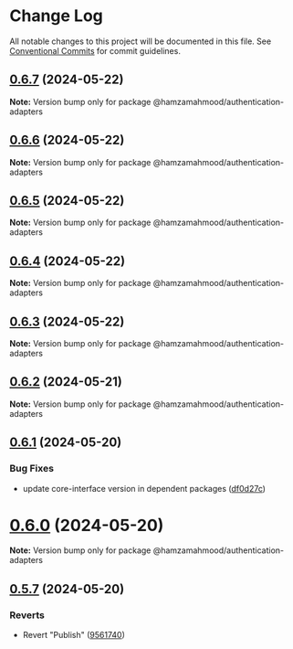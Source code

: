 # Change Log

All notable changes to this project will be documented in this file.
See [Conventional Commits](https://conventionalcommits.org) for commit guidelines.

## [0.6.7](https://github.com/apimatic/apimatic-js-runtime/compare/@hamzamahmood/authentication-adapters@0.6.6...@hamzamahmood/authentication-adapters@0.6.7) (2024-05-22)

**Note:** Version bump only for package @hamzamahmood/authentication-adapters

## [0.6.6](https://github.com/apimatic/apimatic-js-runtime/compare/@hamzamahmood/authentication-adapters@0.6.5...@hamzamahmood/authentication-adapters@0.6.6) (2024-05-22)

**Note:** Version bump only for package @hamzamahmood/authentication-adapters

## [0.6.5](https://github.com/apimatic/apimatic-js-runtime/compare/@hamzamahmood/authentication-adapters@0.6.4...@hamzamahmood/authentication-adapters@0.6.5) (2024-05-22)

**Note:** Version bump only for package @hamzamahmood/authentication-adapters

## [0.6.4](https://github.com/apimatic/apimatic-js-runtime/compare/@hamzamahmood/authentication-adapters@0.6.2...@hamzamahmood/authentication-adapters@0.6.4) (2024-05-22)

**Note:** Version bump only for package @hamzamahmood/authentication-adapters

## [0.6.3](https://github.com/apimatic/apimatic-js-runtime/compare/@hamzamahmood/authentication-adapters@0.6.2...@hamzamahmood/authentication-adapters@0.6.3) (2024-05-22)

**Note:** Version bump only for package @hamzamahmood/authentication-adapters

## [0.6.2](https://github.com/apimatic/apimatic-js-runtime/compare/@hamzamahmood/authentication-adapters@0.6.1...@hamzamahmood/authentication-adapters@0.6.2) (2024-05-21)

**Note:** Version bump only for package @hamzamahmood/authentication-adapters

## [0.6.1](https://github.com/apimatic/apimatic-js-runtime/compare/@hamzamahmood/authentication-adapters@0.6.0...@hamzamahmood/authentication-adapters@0.6.1) (2024-05-20)

### Bug Fixes

- update core-interface version in dependent packages ([df0d27c](https://github.com/apimatic/apimatic-js-runtime/commit/df0d27ca0242a0294c4501defb125c3ff6312347))

# [0.6.0](https://github.com/apimatic/apimatic-js-runtime/compare/@hamzamahmood/authentication-adapters@0.5.7...@hamzamahmood/authentication-adapters@0.6.0) (2024-05-20)

**Note:** Version bump only for package @hamzamahmood/authentication-adapters

## [0.5.7](https://github.com/apimatic/apimatic-js-runtime/compare/@hamzamahmood/authentication-adapters@0.5.6...@hamzamahmood/authentication-adapters@0.5.7) (2024-05-20)

### Reverts

- Revert "Publish" ([9561740](https://github.com/apimatic/apimatic-js-runtime/commit/956174084b496d262d54256efd23ccdc19dfe0fe))

